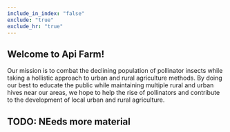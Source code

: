 ```yaml
---
include_in_index: "false"
exclude: "true" 
exclude_hr: "true"
---
```



## Welcome to Api Farm!

Our mission is to combat the declining population of pollinator insects while taking a hollistic approach to urban and rural agriculture methods. By doing our best to educate the public while maintaining multiple rural and urban hives near our areas, we hope to help the rise of pollinators and contribute to the development of local urban and rural agriculture.

## TODO: NEeds more material